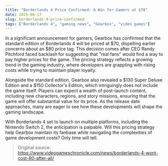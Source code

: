 ```yaml
---
title: "Borderlands 4 Price Confirmed: A Win for Gamers at $70"
date: 2025-06-17
slug: borderlands-4-price-confirmed
tags: ["Borderlands 4", "gaming news", "Gearbox", "video games"]
---
```


In a significant announcement for gamers, Gearbox has confirmed that the standard edition of Borderlands 4 will be priced at $70, dispelling earlier concerns about an $80 price tag. This decision comes after CEO Randy Pitchford faced backlash for suggesting that "real fans" would find a way to pay higher prices for the game. The pricing strategy reflects a growing trend in the gaming industry, where developers are grappling with rising costs while trying to maintain player loyalty.

Alongside the standard edition, Gearbox also revealed a $130 Super Deluxe Edition and a $150 Collector's Edition, which intriguingly does not include the game itself. Players can expect a wealth of post-launch content, including new characters, regions, and story missions, ensuring that the game will offer substantial value for its price. As the release date approaches, many are eager to see how these developments will shape the gaming landscape.

With Borderlands 4 set to launch on multiple platforms, including the Nintendo Switch 2, the anticipation is palpable. Will this pricing strategy help Gearbox maintain its fanbase while navigating the complexities of game development costs? Only time will tell.

> Original source: https://www.videogameschronicle.com/news/borderlands-4-wont-cost-80-after-all/